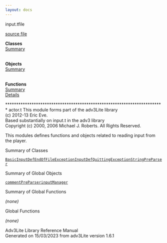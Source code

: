 ```yaml
---
layout: docs
---
```

<span class="title">input.t</span><span class="type">file</span>

[source file](../source/input.t.html)

**Classes**  
[Summary](#_ClassSummary_)  
 

**Objects**  
[Summary](#_ObjectSummary_)  
 

**Functions**  
[Summary](#_FunctionSummary_)  
[Details](#_Functions_)



\*\*\*\*\*\*\*\*\*\*\*\*\*\*\*\*\*\*\*\*\*\*\*\*\*\*\*\*\*\*\*\*\*\*\*\*\*\*\*\*\*\*\*\*\*\*\*\*\*\*\*\*\*\*\*\*\*\*\*\*\*\*\*\*\*\*\*\*\*\*\*\*
actor.t This module forms part of the adv3Lite library  
(c) 2012-13 Eric Eve.  
Based substantially on input.t in the adv3 library  
Copyright (c) 2000, 2006 Michael J. Roberts. All Rights Reserved.

This modules defines functions and objects related to reading input from
the player.



<span id="_ClassSummary_"></span>



<span class="hdln">Summary of Classes</span>  



[`BasicInputDef`](../object/BasicInputDef.html)[`EndOfFileException`](../object/EndOfFileException.html)[`InputDef`](../object/InputDef.html)[`QuittingException`](../object/QuittingException.html)[`StringPreParser`](../object/StringPreParser.html)
<span id="_ObjectSummary_"></span>



<span class="hdln">Summary of Global Objects</span>  



[`commentPreParser`](../object/commentPreParser.html)[`inputManager`](../object/inputManager.html)
<span id="FunctionSummary_"></span>



<span class="hdln">Summary of Global Functions</span>  



*(none)* <span id="_Functions_"></span>



<span class="hdln">Global Functions</span>  



*(none)*



Adv3Lite Library Reference Manual  
Generated on 15/03/2023 from adv3Lite version 1.6.1


